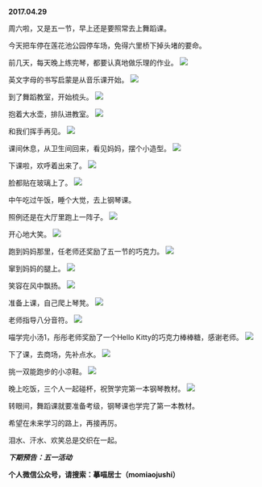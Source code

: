 
          
**2017.04.29**

周六啦，又是五一节，早上还是要照常去上舞蹈课。

今天把车停在莲花池公园停车场，免得六里桥下掉头堵的要命。

前几天，每天晚上练完琴，都要认真地做乐理的作业。
![](https://mmbiz.qlogo.cn/mmbiz_jpg/uDI3FLln00aP6NgtTAmSdhxZP0aQFJHJ85XVDRcaX0WWGRkGfYbXZmKX2icRib0Kguqvmb9lJExdnbWg0nkYk1FQ/0?wx_fmt=jpeg)


英文字母的书写启蒙是从音乐课开始。
![](https://mmbiz.qlogo.cn/mmbiz_jpg/uDI3FLln00aP6NgtTAmSdhxZP0aQFJHJOHRzLzQS7kicABk7x6Q8Wn1MBcUyxnlb4E4Uz9qLKqpse8s5X2XtVvQ/0?wx_fmt=jpeg)


到了舞蹈教室，开始梳头。
![](https://mmbiz.qlogo.cn/mmbiz_jpg/uDI3FLln00aP6NgtTAmSdhxZP0aQFJHJdkcSOyLS7xcxC50TmWR3BQvdIIPicZ4M5fLVM6VFVQFP0BuufB9ZjLw/0?wx_fmt=jpeg)


抱着大水壶，排队进教室。
![](https://mmbiz.qlogo.cn/mmbiz_jpg/uDI3FLln00aP6NgtTAmSdhxZP0aQFJHJQzNmgexEw5YIVKIQb4UwQS33ibu2cgvVcJ7BZAIltlJahFd4W2pawQw/0?wx_fmt=jpeg)


和我们挥手再见。
![](https://mmbiz.qlogo.cn/mmbiz_jpg/uDI3FLln00aP6NgtTAmSdhxZP0aQFJHJhiac5HtlmM0tSz642wLUmeGtpXjksjvCGK5uFojBacVRT8bNAkxmNDQ/0?wx_fmt=jpeg)


课间休息，从卫生间回来，看见妈妈，摆个小造型。
![](https://mmbiz.qlogo.cn/mmbiz_jpg/uDI3FLln00aP6NgtTAmSdhxZP0aQFJHJdSnmINoX3B1eXRkPS7yibzN5WxKZrSncmlia8auUiaNibtaShaeW65riaibw/0?wx_fmt=jpeg)


下课啦，欢呼着出来了。
![](https://mmbiz.qlogo.cn/mmbiz_jpg/uDI3FLln00aP6NgtTAmSdhxZP0aQFJHJAUVjk0gJGDMH5jGcgdzNDNbZ4AFGZWwdqW8wf6iaMXy8IkZulIs8Fcw/0?wx_fmt=jpeg)


脸都贴在玻璃上了。
![](https://mmbiz.qlogo.cn/mmbiz_jpg/uDI3FLln00aP6NgtTAmSdhxZP0aQFJHJYtSBuadI6LstWgs0NcxH14OlwHLWiaiafTg5xdUnia4qV4PsGqhdPQIow/0?wx_fmt=jpeg)


中午吃过午饭，睡个大觉，去上钢琴课。

照例还是在大厅里跑上一阵子。
![](https://mmbiz.qlogo.cn/mmbiz_jpg/uDI3FLln00aP6NgtTAmSdhxZP0aQFJHJ1DtyX5Ov1ChK21hNzibLvpDKDicosxt46hkjYL4HkHMVGK1TOthCT5HA/0?wx_fmt=jpeg)


开心地大笑。
![](https://mmbiz.qlogo.cn/mmbiz_jpg/uDI3FLln00aP6NgtTAmSdhxZP0aQFJHJoO8iarlf9gkdu8Z6zriass2svSRd1XDgXdiaBS338k0Thc4z6Mo7h89HQ/0?wx_fmt=jpeg)


跑到妈妈那里，任老师还奖励了五一节的巧克力。
![](https://mmbiz.qlogo.cn/mmbiz_jpg/uDI3FLln00aP6NgtTAmSdhxZP0aQFJHJ6IL1mxOSF53RcHTPUGljd8kgAVVAottV6iawSSrQwAWCxkia931TKwibQ/0?wx_fmt=jpeg)


窜到妈妈的腿上。
![](https://mmbiz.qlogo.cn/mmbiz_jpg/uDI3FLln00aP6NgtTAmSdhxZP0aQFJHJu7KNIicDsbNhsViaXR4AW6faxNYzoLNKFLzrRyB7mRVz1IhVP9jm9M9A/0?wx_fmt=jpeg)


笑容在风中飘扬。
![](https://mmbiz.qlogo.cn/mmbiz_jpg/uDI3FLln00aP6NgtTAmSdhxZP0aQFJHJDsWHLapHFv4ThibpDTiaU1PUj2FxglMjicDaiaNWWV6ibNwicn97eE9A7IqQ/0?wx_fmt=jpeg)


准备上课，自己爬上琴凳。
![](https://mmbiz.qlogo.cn/mmbiz_jpg/uDI3FLln00aP6NgtTAmSdhxZP0aQFJHJ9tiaKuKUHPJF45juGvXIN74mg7FYMjickBHSoSB4UltgfadEcianGyhwg/0?wx_fmt=jpeg)


老师指导八分音符。
![](https://mmbiz.qlogo.cn/mmbiz_jpg/uDI3FLln00aP6NgtTAmSdhxZP0aQFJHJWIHb05A98lVKicLzichV6oo0mYB5xhd6ibBI4GONzBo0YL2lfjdohZMjA/0?wx_fmt=jpeg)


喵学完小汤1，彤彤老师奖励了一个Hello Kitty的巧克力棒棒糖，感谢老师。
![](https://mmbiz.qlogo.cn/mmbiz_jpg/uDI3FLln00aP6NgtTAmSdhxZP0aQFJHJbLPoZMev9UD0V2aAsgsm5nTl1MOwkHzv46LlgYwicfYqvD0zoNiaX8Ww/0?wx_fmt=jpeg)


下了课，去商场，先补点水。
![](https://mmbiz.qlogo.cn/mmbiz_jpg/uDI3FLln00aP6NgtTAmSdhxZP0aQFJHJ2oia1DvLoO5kPv40uy3p3LN0HCxJk5UvuBACow28wrr5RRoLKIuBfFg/0?wx_fmt=jpeg)


挑一双能跑步的小凉鞋。
![](https://mmbiz.qlogo.cn/mmbiz_jpg/uDI3FLln00aP6NgtTAmSdhxZP0aQFJHJ9K1fxHa17dt68bUEy6rWF50eE61Wdj4uuTic3IDoPnfkPbJ9ApdiarMQ/0?wx_fmt=jpeg)


晚上吃饭，三个人一起碰杯，祝贺学完第一本钢琴教材。
![](https://mmbiz.qlogo.cn/mmbiz_jpg/uDI3FLln00aP6NgtTAmSdhxZP0aQFJHJlVOtUsuId30RiaQQCFl5klt28cX8kSPnzwj0mdlsVnFD3tiaGU9nv9gg/0?wx_fmt=jpeg)


转眼间，舞蹈课就要准备考级，钢琴课也学完了第一本教材。

希望在未来学习的路上，再接再厉。

泪水、汗水、欢笑总是交织在一起。


***下期预告：五一活动***


**个人微信公众号，请搜索：摹喵居士（momiaojushi）**

        